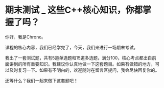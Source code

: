 # 期末测试 _ 这些C++核心知识，你都掌握了吗？


你好，我是Chrono。

课程的核心内容，我们已经学完了，今天，我们来进行一场期末考试。

我出了一套测试题，共有5道单选题和15道多选题，满分100，核心考点都出自前面讲到的所有重要知识。我建议你认真地做一下这套题目。如果有做错的地方，可以及时复习一下。如果有不明白的，欢迎随时在留言区提问，我会尽快回复你的。

还等什么？我们一起来做下这套题吧！

[<img src="https://static001.geekbang.org/resource/image/28/a4/28d1be62669b4f3cc01c36466bf811a4.png" alt="">](http://time.geekbang.org/quiz/intro?act_id=188&amp;exam_id=445)
